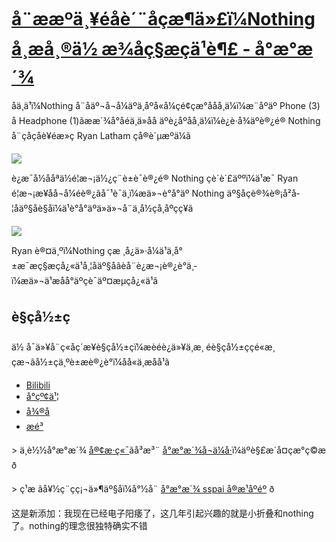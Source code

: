 


# [å¨ææºä¸¥éåè´¨åçæ¶ä»£ï¼Nothing å¸æå¸®ä½ æ¾åç§æçä¹è¶£ - å°æ°æ´¾](https://sspai.com/post/101101)

åä¸ä¹ï¼Nothing å¨åäº¬å¬å¼äºä¸åºå«å¼çé¢çæ°ååå¸ä¼ï¼æ¨åºäº Phone (3) å Headphone (1)ãææ´¾å°åéä¸ä»åå äºè¿åºåå¸ä¼ï¼è¿è·å¾äºè®¿é® Nothing å¨çåçåè¥éæ»ç Ryan Latham çå®è´µæºä¼ã

![](https://cdnfile.sspai.com/2025/07/16/ac3dae7220adba4f931d30d0e5230447.jpeg?imageView2/2/w/1120/q/90/interlace/1/ignore-error/1/format/webp)

è¿æ¯å½ååªä½é¦æ¬¡ä½¿ç¨è±è¯­è®¿é® Nothing çè´è´£äººï¼ä¹æ¯ Ryan é¦æ¬¡æ¥åå¬å¼éè®¿ãå¯¹è¯ä¸­ï¼æä»¬è°å°äº Nothing äº§åçè®¾è®¡å²å­¦åäº§åè§åï¼ä¹è°å°äºä»ä»¬å¨ä¸­å½çå¸åºç­ç¥ã

![](https://cdnfile.sspai.com/2025/07/16/36d3f28ccac2b39a43bb06533c5b7d04.jpeg?imageView2/2/w/1120/q/40/interlace/1/ignore-error/1/format/webp)

Ryan è®¤ä¸ºï¼Nothing çæ ¸å¿ä»·å¼ä¹ä¸å°±æ¯æç§æçå¿«ä¹å¸¦åäº§åãèå¨è¿æ¬¡è®¿è°ä¸­ï¼æä»¬ä¹æåå°äºçè¯äº¤æµçå¿«ä¹ã

## è§çå½±ç

ä½ å¯ä»¥å¨ç«åç´æ¥è§çå½±çï¼æèéè¿ä»¥ä¸æ¸ éè§çå½±ççé«æ¸çæ¬ãå½±çä¸ºè±æè®¿è°ï¼åå«ä¸­æå­å¹ã

*   [Bilibili](https://www.bilibili.com/video/BV1yKgwzpESE/)
*   [å°çº¢ä¹¦](https://sspai.com/link?target=http%3A%2F%2Fxhslink.com%2Fm%2F30mEWIkjUvr)
*   [å¾®å](https://weibo.com/1914010467/PBuWdrF7G)
*   [æé³](https://sspai.com/link?target=https%3A%2F%2Fv.douyin.com%2FT4uxvBu8JsU%2F)

\> ä¸è½½å°æ°æ´¾ [å®¢æ·ç«¯](https://sspai.com/page/client)ãå³æ³¨ [å°æ°æ´¾å¬ä¼å·](https://sspai.com/s/J71e)ï¼äºè§£æ´å¤çæ°ç©æ ð

\> ç¹æ ãå¥½ç¨çç¡¬ä»¶äº§åï¼å°½å¨ [å°æ°æ´¾ sspai å®æ¹åºéº](https://shop549593764.taobao.com/?spm=a230r.7195193.1997079397.2.2ddc7e0bPqKQHc) ð

这是新添加：我现在已经电子阳痿了，这几年引起兴趣的就是小折叠和nothing了。nothing的理念很独特确实不错
